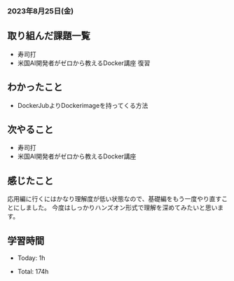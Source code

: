 ### 2023年8月25日(金)

## 取り組んだ課題一覧

- 寿司打
- 米国AI開発者がゼロから教えるDocker講座 復習

## わかったこと

- DockerJubよりDockerimageを持ってくる方法


## 次やること

- 寿司打
- 米国AI開発者がゼロから教えるDocker講座

## 感じたこと

応用編に行くにはかなり理解度が低い状態なので、基礎編をもう一度やり直すことにしました。
今度はしっかりハンズオン形式で理解を深めてみたいと思います。

## 学習時間

- Today: 1h

- Total: 174h
